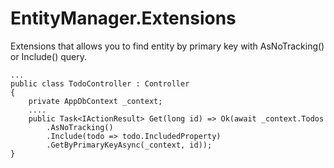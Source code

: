  # EntityManager.Extensions

Extensions that allows you to find entity by primary key with AsNoTracking() or Include() query.

```
...
public class TodoController : Controller
{
    private AppDbContext _context;
    ....
    public Task<IActionResult> Get(long id) => Ok(await _context.Todos
        .AsNoTracking()
        .Include(todo => todo.IncludedProperty)
        .GetByPrimaryKeyAsync(_context, id));
}

```
